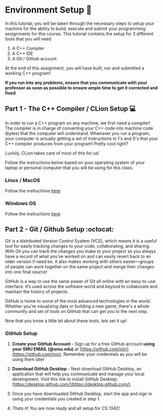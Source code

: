 # Environment Setup 🚀
In this tutorial, you will be taken through the necessary steps to setup your machine for the ability to build, execute and submit your programming assignments for this course. This tutorial contains the setup for 3 different tools that you will need

1. A C++ Compiler
2. A C++ IDE
3. A Git / Github account

At the end of this assignment, you will have built, run and submitted a working C++ program!

**If you run into any problems, ensure that you communicate with your professor as soon as possible to ensure ample time to get it corrected and fixed**

## Part 1 - The C++ Compiler / CLion Setup 💻
In order to run a C++ program on any machine, we first need a compiler! The compiler is in charge of converting your C++ code into machine code (bytes) that the computer will understand. Whenever you run a program, your computer is actually getting a set of instructions in 1's and 0's that your C++ compiler produces from your program! Pretty cool right? 

Luckily, CLion takes care of most of this for us!

Follow the instructions below based on your operating system of your laptop or personal computer that you will be using for this class. 

### Linux / MacOS
Follow the instructions [here](MacOS.md) 

### Windows OS
Follow the instructions [here](Windows.md) 

## Part 2 - Git / Github Setup :octocat:
Git is a distributed Version Control System (VCS), which means it is a useful tool for easily tracking changes to your code, collaborating, and sharing. With Git you can track the changes you make to your project so you always have a record of what you’ve worked on and can easily revert back to an older version if need be. It also makes working with others easier—groups of people can work together on the same project and merge their changes into one final source!

GitHub is a way to use the same power of Git all online with an easy-to-use interface. It’s used across the software world and beyond to collaborate and maintain the history of projects.

GitHub is home to some of the most advanced technologies in the world. Whether you're visualizing data or building a new game, there's a whole community and set of tools on GitHub that can get you to the next step. 

Now that you know a little bit about these tools, lets set it up!

### GitHub Setup
1. **Create your GitHub Account** - Sign up for a free GitHub account **using your SMU EMAIL (@smu.edu)** at [https://github.com/join](https://github.com/join). Remember your credentials as you will be using them later

2. **Download GitHub Desktop** - Next download GitHub Desktop, an application that will help you communicate and manage your local development. Visit this link to install GitHub Desktop: [https://desktop.github.com/](https://desktop.github.com/).

3. Once you have downloaded GitHub Desktop, start the app and sign in using your credentials you created in step 1.

4. Thats it! You are now ready and all setup for CS 1342!

